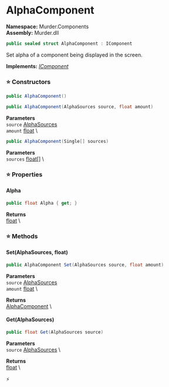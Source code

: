 # AlphaComponent

**Namespace:** Murder.Components \
**Assembly:** Murder.dll

```csharp
public sealed struct AlphaComponent : IComponent
```

Set alpha of a component being displayed in the screen.

**Implements:** _[IComponent](../../Bang/Components/IComponent.html)_

### ⭐ Constructors
```csharp
public AlphaComponent()
```

```csharp
public AlphaComponent(AlphaSources source, float amount)
```

**Parameters** \
`source` [AlphaSources](../../Murder/Components/AlphaSources.html) \
`amount` [float](https://learn.microsoft.com/en-us/dotnet/api/System.Single?view=net-7.0) \

```csharp
public AlphaComponent(Single[] sources)
```

**Parameters** \
`sources` [float[]](https://learn.microsoft.com/en-us/dotnet/api/System.Single?view=net-7.0) \

### ⭐ Properties
#### Alpha
```csharp
public float Alpha { get; }
```

**Returns** \
[float](https://learn.microsoft.com/en-us/dotnet/api/System.Single?view=net-7.0) \
### ⭐ Methods
#### Set(AlphaSources, float)
```csharp
public AlphaComponent Set(AlphaSources source, float amount)
```

**Parameters** \
`source` [AlphaSources](../../Murder/Components/AlphaSources.html) \
`amount` [float](https://learn.microsoft.com/en-us/dotnet/api/System.Single?view=net-7.0) \

**Returns** \
[AlphaComponent](../../Murder/Components/AlphaComponent.html) \

#### Get(AlphaSources)
```csharp
public float Get(AlphaSources source)
```

**Parameters** \
`source` [AlphaSources](../../Murder/Components/AlphaSources.html) \

**Returns** \
[float](https://learn.microsoft.com/en-us/dotnet/api/System.Single?view=net-7.0) \



⚡